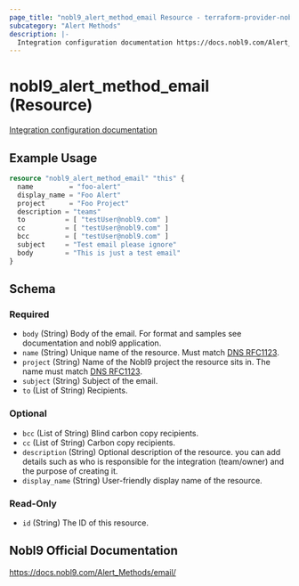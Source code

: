 ```yaml
---
page_title: "nobl9_alert_method_email Resource - terraform-provider-nobl9"
subcategory: "Alert Methods"
description: |-
  Integration configuration documentation https://docs.nobl9.com/Alert_Methods/email-alert
---
```


# nobl9_alert_method_email (Resource)

[Integration configuration documentation](https://docs.nobl9.com/Alert_Methods/email-alert)

## Example Usage

```terraform
resource "nobl9_alert_method_email" "this" {
  name         = "foo-alert"
  display_name = "Foo Alert"
  project      = "Foo Project"
  description = "teams"
  to		  = [ "testUser@nobl9.com" ]
  cc		  = [ "testUser@nobl9.com" ]
  bcc		  = [ "testUser@nobl9.com" ]
  subject     = "Test email please ignore"
  body        = "This is just a test email"
}
```

<!-- schema generated by tfplugindocs -->
## Schema

### Required

- `body` (String) Body of the email. For format and samples see documentation and nobl9 application.
- `name` (String) Unique name of the resource. Must match [DNS RFC1123](https://kubernetes.io/docs/concepts/overview/working-with-objects/names/#names).
- `project` (String) Name of the Nobl9 project the resource sits in. The name must match [DNS RFC1123](https://kubernetes.io/docs/concepts/overview/working-with-objects/names/#names).
- `subject` (String) Subject of the email.
- `to` (List of String) Recipients.

### Optional

- `bcc` (List of String) Blind carbon copy recipients.
- `cc` (List of String) Carbon copy recipients.
- `description` (String) Optional description of the resource. you can add details such as who is responsible for the integration (team/owner) and the purpose of creating it.
- `display_name` (String) User-friendly display name of the resource.

### Read-Only

- `id` (String) The ID of this resource.

## Nobl9 Official Documentation

https://docs.nobl9.com/Alert_Methods/email/